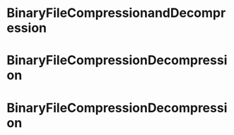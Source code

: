 ﻿# BinaryFileCompressionandDecompression
# BinaryFileCompressionDecompression
# BinaryFileCompressionDecompression

